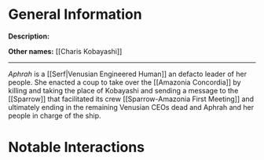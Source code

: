 # General Information
**Description:** 

**Other names:** [[Charis Kobayashi]]

---
*Aphrah* is a [[Serf|Venusian Engineered Human]] an defacto leader of her people. She enacted a coup to take over the [[Amazonia Concordia]] by killing and taking the place of Kobayashi and sending a message to the [[Sparrow]] that facilitated its crew [[Sparrow-Amazonia First Meeting]] and ultimately ending in the remaining Venusian CEOs dead and Aphrah and her people in charge of the ship.

# Notable Interactions
